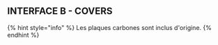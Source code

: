 ## INTERFACE B - COVERS

{% hint style="info" %}
Les plaques carbones sont inclus d'origine.
{% endhint %}